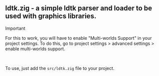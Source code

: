 ## ldtk.zig - a simple ldtk parser and loader to be used with graphics libraries.

> [!IMPORTANT]
> For this to work, you will have to enable "Multi-worlds Support" in your project settings. To do this, go to project settings > advanced settings > enable multi-worlds support.

<br>

To use, just add the `src/ldtk.zig` file to your project.
